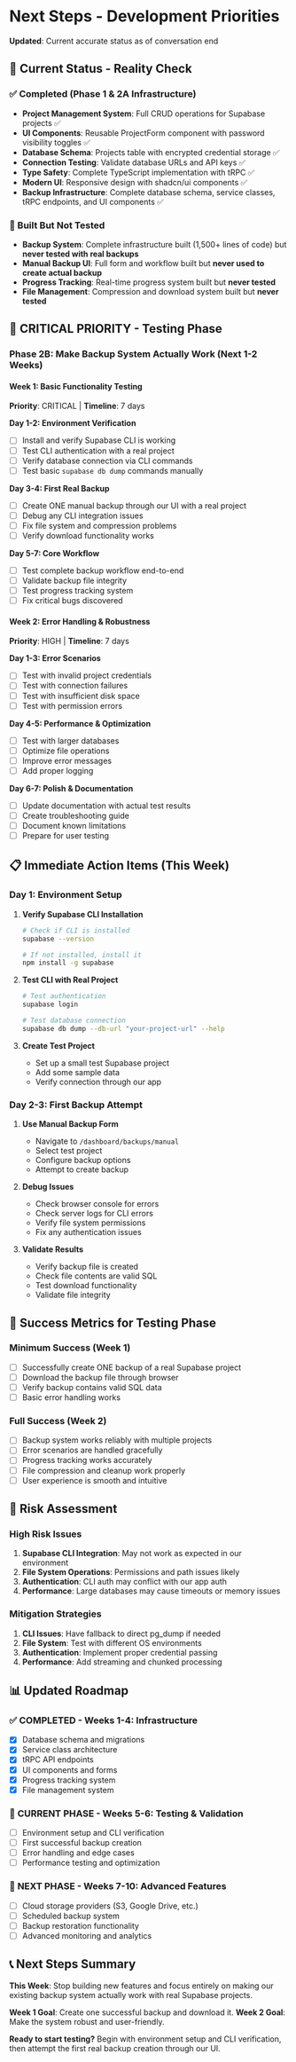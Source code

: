 # Next Steps - Development Priorities

**Updated**: Current accurate status as of conversation end

## 🎯 Current Status - Reality Check

### ✅ Completed (Phase 1 & 2A Infrastructure)
- **Project Management System**: Full CRUD operations for Supabase projects ✅
- **UI Components**: Reusable ProjectForm component with password visibility toggles ✅
- **Database Schema**: Projects table with encrypted credential storage ✅
- **Connection Testing**: Validate database URLs and API keys ✅
- **Type Safety**: Complete TypeScript implementation with tRPC ✅
- **Modern UI**: Responsive design with shadcn/ui components ✅
- **Backup Infrastructure**: Complete database schema, service classes, tRPC endpoints, and UI components ✅

### 🚧 Built But Not Tested
- **Backup System**: Complete infrastructure built (1,500+ lines of code) but **never tested with real backups**
- **Manual Backup UI**: Full form and workflow built but **never used to create actual backup**
- **Progress Tracking**: Real-time progress system built but **never tested**
- **File Management**: Compression and download system built but **never tested**

## 🚨 **CRITICAL PRIORITY - Testing Phase**

### Phase 2B: Make Backup System Actually Work (Next 1-2 Weeks)

#### Week 1: Basic Functionality Testing
**Priority**: CRITICAL | **Timeline**: 7 days

**Day 1-2: Environment Verification**
- [ ] Install and verify Supabase CLI is working
- [ ] Test CLI authentication with a real project
- [ ] Verify database connection via CLI commands
- [ ] Test basic `supabase db dump` commands manually

**Day 3-4: First Real Backup**
- [ ] Create ONE manual backup through our UI with a real project
- [ ] Debug any CLI integration issues
- [ ] Fix file system and compression problems
- [ ] Verify download functionality works

**Day 5-7: Core Workflow**
- [ ] Test complete backup workflow end-to-end
- [ ] Validate backup file integrity
- [ ] Test progress tracking system
- [ ] Fix critical bugs discovered

#### Week 2: Error Handling & Robustness
**Priority**: HIGH | **Timeline**: 7 days

**Day 1-3: Error Scenarios**
- [ ] Test with invalid project credentials
- [ ] Test with connection failures
- [ ] Test with insufficient disk space
- [ ] Test with permission errors

**Day 4-5: Performance & Optimization**
- [ ] Test with larger databases
- [ ] Optimize file operations
- [ ] Improve error messages
- [ ] Add proper logging

**Day 6-7: Polish & Documentation**
- [ ] Update documentation with actual test results
- [ ] Create troubleshooting guide
- [ ] Document known limitations
- [ ] Prepare for user testing

## 📋 Immediate Action Items (This Week)

### Day 1: Environment Setup
1. **Verify Supabase CLI Installation**
   ```bash
   # Check if CLI is installed
   supabase --version
   
   # If not installed, install it
   npm install -g supabase
   ```

2. **Test CLI with Real Project**
   ```bash
   # Test authentication
   supabase login
   
   # Test database connection
   supabase db dump --db-url "your-project-url" --help
   ```

3. **Create Test Project**
   - Set up a small test Supabase project
   - Add some sample data
   - Verify connection through our app

### Day 2-3: First Backup Attempt
1. **Use Manual Backup Form**
   - Navigate to `/dashboard/backups/manual`
   - Select test project
   - Configure backup options
   - Attempt to create backup

2. **Debug Issues**
   - Check browser console for errors
   - Check server logs for CLI errors
   - Verify file system permissions
   - Fix any authentication issues

3. **Validate Results**
   - Verify backup file is created
   - Check file contents are valid SQL
   - Test download functionality
   - Validate file integrity

## 🎯 Success Metrics for Testing Phase

### Minimum Success (Week 1)
- [ ] Successfully create ONE backup of a real Supabase project
- [ ] Download the backup file through browser
- [ ] Verify backup contains valid SQL data
- [ ] Basic error handling works

### Full Success (Week 2)
- [ ] Backup system works reliably with multiple projects
- [ ] Error scenarios are handled gracefully
- [ ] Progress tracking works accurately
- [ ] File compression and cleanup work properly
- [ ] User experience is smooth and intuitive

## 🚦 Risk Assessment

### High Risk Issues
1. **Supabase CLI Integration**: May not work as expected in our environment
2. **File System Operations**: Permissions and path issues likely
3. **Authentication**: CLI auth may conflict with our app auth
4. **Performance**: Large databases may cause timeouts or memory issues

### Mitigation Strategies
1. **CLI Issues**: Have fallback to direct pg_dump if needed
2. **File System**: Test with different OS environments
3. **Authentication**: Implement proper credential passing
4. **Performance**: Add streaming and chunked processing

## 📊 Updated Roadmap

### ✅ **COMPLETED - Weeks 1-4: Infrastructure**
- [x] Database schema and migrations
- [x] Service class architecture
- [x] tRPC API endpoints
- [x] UI components and forms
- [x] Progress tracking system
- [x] File management system

### 🎯 **CURRENT PHASE - Weeks 5-6: Testing & Validation**
- [ ] Environment setup and CLI verification
- [ ] First successful backup creation
- [ ] Error handling and edge cases
- [ ] Performance testing and optimization

### 🚀 **NEXT PHASE - Weeks 7-10: Advanced Features**
- [ ] Cloud storage providers (S3, Google Drive, etc.)
- [ ] Scheduled backup system
- [ ] Backup restoration functionality
- [ ] Advanced monitoring and analytics

## 📞 Next Steps Summary

**This Week**: Stop building new features and focus entirely on making our existing backup system actually work with real Supabase projects.

**Week 1 Goal**: Create one successful backup and download it.
**Week 2 Goal**: Make the system robust and user-friendly.

**Ready to start testing?** Begin with environment setup and CLI verification, then attempt the first real backup creation through our UI. 